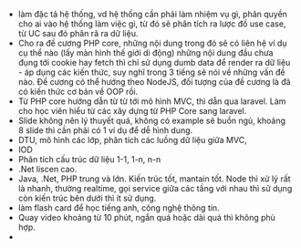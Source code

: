 - làm đặc tả hệ thống, vd hệ thống cần phải làm nhiệm vụ gì, phân quyền cho ai vào hệ thống làm việc gì, từ đó sẽ phân tích ra lược đồ use case, từ UC sau đó phân rã ra dữ liệu.
- Cho ra đề cương PHP core, những nội dung trong đó sẽ có liên hệ ví dụ cụ thể nào (lấy màn hình thế giới di động) những nội dung đầu chưa đụng tới cookie hay fetch thì chỉ sử dụng dumb data để render ra dữ liệu - áp dụng các kiến thức, suy nghĩ trong 3 tiếng sẽ nói về những vấn đề nào. Đề cương có thể hướng theo NodeJS, đối tượng của đề cương là đã có kiến thức cơ bản về OOP rồi.
- Từ PHP core hướng dẫn từ từ tới mô hình MVC, thì dẫn qua laravel. Làm cho học viên hiểu từ các xây dựng từ PHP Core sang laravel.
- Slide không nên lý thuyết quá, không có example sẽ buồn ngủ, khoảng 8 slide thì cần phải có 1 ví dụ để dễ hình dung.
- DTU, mô hình các lớp, phân tích các luồng dữ liệu giữa MVC, 
- IOD
- Phân tích cấu trúc dữ liệu 1-1, 1-n, n-n
- .Net liscen cao.
- Java, .Net, PHP trung và lớn. Kiến trúc tốt, mantain tốt. Node thì xử lý rất là nhanh, thường realtime, gọi service giữa các tầng với nhau thì sử dụng còn kiến trúc bên dưới thì ít sử dụng.
- làm flash card để học tiếng anh, công nghệ thông tin. 
- Quay video khoảng từ 10 phút, ngắn quá hoặc dài quá thì không phù hợp. 
- 